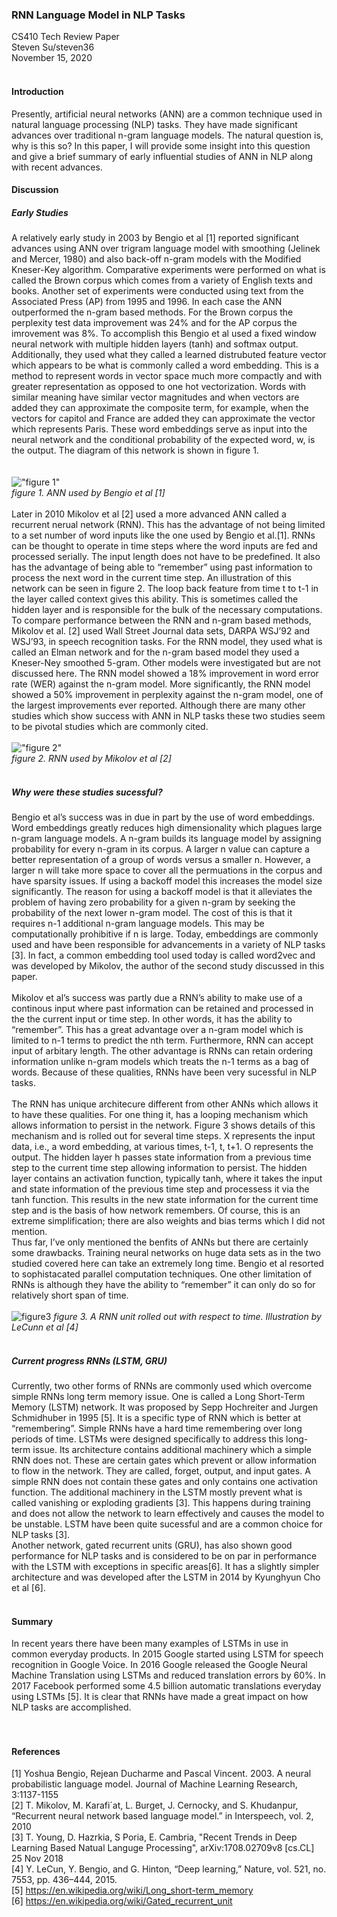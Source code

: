 ### RNN Language Model in NLP Tasks
CS410 Tech Review Paper</br>
Steven Su/steven36</br>
November 15, 2020
</br>
</br>
#### Introduction
Presently, artificial neural networks (ANN) are a common technique used in natural language processing (NLP) tasks.  They have made significant advances over traditional n-gram language models.  The natural question is, why is this so?  In this paper, I will provide some insight into this question and give a brief summary of early influential studies of ANN in NLP along with recent advances. 
</br>
#### Discussion 
##### Early Studies 
A relatively early study in 2003 by Bengio et al [1] reported significant advances using ANN over trigram language model with smoothing (Jelinek and Mercer, 1980) and also back-off n-gram models with the Modified Kneser-Key algorithm.  Comparative experiments were performed on what is called the Brown corpus which comes from a variety of English texts and books.  Another set of experiments were conducted using text from the Associated Press (AP) from 1995 and 1996.   In each case the ANN outperformed the n-gram based methods.  For the Brown corpus the perplexity test data improvement was 24% and for the AP corpus the imrovement was 8%.  To accomplish this Bengio et al used a fixed window neural network with multiple hidden layers (tanh) and  softmax output.  Additionally, they used what they called a learned distrubuted feature vector which appears to be what is commonly called a word embedding.  This is a method to represent words in vector space much more compactly and with greater representation as opposed to one hot vectorization.  Words with similar meaning have similar vector magnitudes and when vectors are added they can approximate the composite term, for example, when the vectors for capitol and France are added they can approximate the vector which represents Paris.  These word embeddings serve as input into the neural network and the conditional probability of the expected word, w, is the output.  The diagram of this network is shown in figure 1.   
</br>
</br>
!["figure 1"](bengio_ANN.png)
</br>
*figure 1.  ANN used by Bengio et al [1]*
</br>
</br>
Later in 2010 Mikolov et al [2] used a more advanced ANN called a recurrent nerual network (RNN).   This has the advantage of not being limited to a set number of word inputs like the one used by Bengio et al.[1].  RNNs can be thought to operate in time steps where the word inputs are fed and processed serially.  The input length does not have to be predefined.  It also has the advantage of being able to “remember” using past information to process the next word in the current time step.  An illustration of this network can be seen in figure 2.  The loop back feature from time t to t-1 in the layer called context gives this ability.  This is sometimes called the hidden layer and is responsible for the bulk of the necessary computations.  To compare performance between the RNN and n-gram based methods, Mikolov et al. [2] used Wall Street Journal data sets, DARPA WSJ’92 and WSJ’93, in speech recognition tasks.  For the RNN model, they used what is called an Elman network and for the n-gram based model they used a Kneser-Ney smoothed 5-gram.  Other models were investigated but are not discussed here.  The RNN model showed a 18% improvement in word error rate (WER) against the n-gram model.  More significantly, the RNN model showed a 50% improvement in perplexity against the n-gram model, one of the largest improvements ever reported.  Although there are many other studies which show success with ANN in NLP tasks these two studies seem to be pivotal studies which are commonly cited.
</br>
</br>
!["figure 2"](Milokov_RNN.png)
</br>
*figure 2.  RNN used by Mikolov et al [2]*
</br>
</br>
##### Why were these studies sucessful?
Bengio et al’s success was in due in part by the use of word embeddings.  Word embeddings greatly reduces high dimensionality which plagues large n-gram language models.  A n-gram builds its language model by assigning probability for every n-gram in its corpus.  A larger n value can capture a better representation of a group of words versus a smaller n.  However, a larger n will take more space to cover all the permuations in the corpus and have sparsity issues.  If using a backoff model this increases the model size significantly.  The reason for using a backoff model is that it alleviates the problem of having zero probability for a given n-gram by seeking the probability of the next lower n-gram model.  The cost of this is that it requires n-1 additional n-gram language models.  This may be computationally prohibitive if n is large.  Today, embeddings are commonly used and have been responsible for advancements in a variety of NLP tasks [3].   In fact, a common embedding tool used today is called word2vec and was developed by Mikolov, the author of the second study discussed in this paper.
</br>
</br>
Mikolov et al’s success was partly due a RNN’s ability to make use of a continous input where past information can be retained and processed in the the current input or time step.  In other words, it has the ability to “remember”.  This has a great advantage over a n-gram model which is limited to n-1 terms to predict the nth term.  Furthermore, RNN can accept input of arbitary length.  The other advantage is RNNs can retain ordering information unlike n-gram models which treats the n-1 terms as a bag of words.  Because of these qualities, RNNs have been very sucessful in NLP tasks.
</br>
</br>
The RNN has unique architecure different from other ANNs which allows it to have these qualities.  For one thing it, has a looping mechanism which allows information to persist in the network.  Figure 3 shows details of this mechanism and is rolled out for several time steps.  X represents the input data, i.e., a word embedding, at various times, t-1, t, t+1.  O represents the output.  The hidden layer h passes state information from a previous time step to the current time step allowing information to persist.  The hidden layer contains an activation function, typically tanh, where it takes the input and state information of the previous time step and processess it via the tanh function.  This results in the new state information for the current time step and is the basis of how network remembers.  Of course, this is an extreme simplification; there are also weights and bias terms which I did not mention.  
Thus far, I’ve only mentioned the benfits of ANNs but there are certainly some drawbacks.  Training neural networks on huge data sets as in the two studied covered here can take an extremely long time.  Bengio et al resorted to sophistacated parallel computation techniques.  One other limitation of RNNs is although they have the ability to “remember” it can only do so for relatively short span of time.
</br>
</br>
![figure3](LeCunn_RNN.png)
*figure 3.  A RNN unit rolled out with respect to time. Illustration by LeCunn et al [4]*
</br>
</br>
##### Current progress RNNs (LSTM, GRU)
Currently, two other forms of RNNs are commonly used which overcome simple RNNs long term memory issue.  One is called a Long Short-Term Memory (LSTM) network.  It was proposed by Sepp Hochreiter and Jurgen Schmidhuber in 1995 [5].  It is a specific type of RNN which is better at “remembering”.  Simple RNNs have a hard time remembering over long periods of time.  LSTMs were designed specifically to address this long-term issue.  Its architecture contains additional machinery which a simple RNN does not.  These are certain gates which prevent or allow information to flow in the network.  They are called, forget, output, and input gates.  A simple RNN does not contain these gates and only contains one activation function.  The additional machinery in the LSTM mostly prevent what is called vanishing or exploding gradients [3].  This happens during training and does not allow the network to learn effectively and causes the model to be unstable.  LSTM have been quite sucessful and are a common choice for NLP tasks [3].   
Another network, gated recurrent units (GRU), has also shown good performance for NLP tasks and is considered to be on par in performance with the LSTM with exceptions in specific areas[6].  It has a slightly simpler architecture and was developed after the LSTM in 2014 by Kyunghyun Cho et al [6].
</br>
</br>
#### Summary
In recent years there have been many examples of LSTMs in use in common everyday products.  In 2015 Google started using LSTM for speech recognition in Google Voice.  In 2016 Google released the Google Neural Machine Translation using LSTMs and reduced translation errors by 60%.  In 2017 Facebook performed some 4.5 billion automatic translations everyday using LSTMs [5].  It is clear that RNNs have made a great impact on how NLP tasks are accomplished.  
</br>
</br>
#### References
[1]  Yoshua Bengio, Rejean Ducharme and Pascal Vincent. 2003. A
neural probabilistic language model. Journal of Machine Learning
Research, 3:1137-1155
</br>
[2]  T. Mikolov, M. Karafi´at, L. Burget, J. Cernocky, and S. Khudanpur, “Recurrent neural network based language model.” in Interspeech, vol. 2, 2010
</br>
[3]  T. Young, D. Hazrkia, S Poria, E. Cambria, "Recent Trends in Deep Learning Based Natual Languge Processing", arXiv:1708.02709v8 [cs.CL] 25 Nov 2018
</br>
[4]  Y. LeCun, Y. Bengio, and G. Hinton, “Deep learning,” Nature, vol. 521, no. 7553, pp. 436–444, 2015.
</br>
[5]  https://en.wikipedia.org/wiki/Long_short-term_memory
</br>
[6]  https://en.wikipedia.org/wiki/Gated_recurrent_unit
